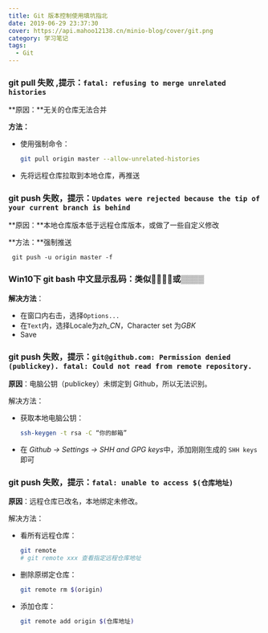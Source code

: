 ```yaml
---
title: Git 版本控制使用填坑指北
date: 2019-06-29 23:37:30
cover: https://api.mahoo12138.cn/minio-blog/cover/git.png
category: 学习笔记
tags:
  - Git
---
```


### git pull 失败 ,提示：`fatal: refusing to merge unrelated histories`

**原因：**无关的仓库无法合并

**方法：**

- 使用强制命令：

  ```sh
  git pull origin master --allow-unrelated-histories
  ```

- 先将远程仓库拉取到本地仓库，再推送

### git push 失败，提示：`Updates were rejected because the tip of your current branch is behind`

**原因：**本地仓库版本低于远程仓库版本，或做了一些自定义修改

**方法：**强制推送

```shell
 git push -u origin master -f
```

### Win10下 git bash 中文显示乱码：类似﷨﷨﷨﷨或▒▒▒▒

**解决方法**：

- 在窗口内右击，选择`Options...`
- 在`Text`内，选择Locale为*zh_CN*，Character set 为*GBK*
- Save

### git push 失败，提示：`git@github.com: Permission denied (publickey). fatal: Could not read from remote repository.`

**原因**：电脑公钥（publickey）未绑定到 Github，所以无法识别。

解决方法：

- 获取本地电脑公钥：

  ```bash
  ssh-keygen -t rsa -C “你的邮箱”
  ```

- 在 *Github → Settings → SHH and GPG keys*中，添加刚刚生成的 `SHH keys`即可

### git push 失败，提示：`fatal: unable to access $(仓库地址) `

**原因**：远程仓库已改名，本地绑定未修改。

解决方法：

- 看所有远程仓库：

  ```bash
  git remote
  # git remote xxx 查看指定远程仓库地址
  ```

- 删除原绑定仓库：

  ```bash
  git remote rm $(origin)
  ```

- 添加仓库：

  ```bash
  git remote add origin $(仓库地址)
  ```

